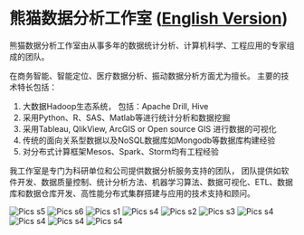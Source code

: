 熊猫数据分析工作室 ([English Version](README_en.md))
=================

熊猫数据分析工作室由从事多年的数据统计分析、计算机科学、工程应用的专家组成的团队。

在商务智能、智能定位、医疗数据分析、振动数据分析方面尤为擅长。
主要的技术特长包括：

1. 大数据Hadoop生态系统， 包括：Apache Drill, Hive
2. 采用Python、R、SAS、Matlab等进行统计分析和数据挖掘
3. 采用Tableau, QlikView, ArcGIS or Open source GIS 进行数据的可视化
4. 传统的面向关系型数据以及NoSQL数据库如Mongodb等数据库构建经验
5. 对分布式计算框架Mesos、Spark、Storm均有工程经验

我工作室是专门为科研单位和公司提供数据分析服务支持的团队， 团队提供如软件开发、数据质量控制、统计分析方法、机器学习算法、数据可视化、ETL、数据库和数据仓库开发、高性能分布式集群搭建与应用的技术支持和顾问。



![Pics s5](pic/transim.png "transim")
![Pics s6](pic/bi-flow.png "bi-flow")
![Pics s1](pic/p1.jpg "p1")
![Pics s4](pic/t2.png "s3")
![Pics s2](pic/CA1.png "ca1")
![Pics s3](pic/CA2.png "ca2")
![Pics s4](pic/s3.png "s3")
![Pics s4](pic/pp1.png "s3")
![Pics s4](pic/rr1.png "ss3")
![Pics s4](pic/tt.png "ss3")

